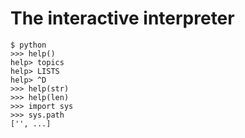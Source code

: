 # The interactive interpreter
    $ python
    >>> help()
    help> topics
    help> LISTS
    help> ^D
    >>> help(str)
    >>> help(len)
    >>> import sys
    >>> sys.path
    ['', ...]
